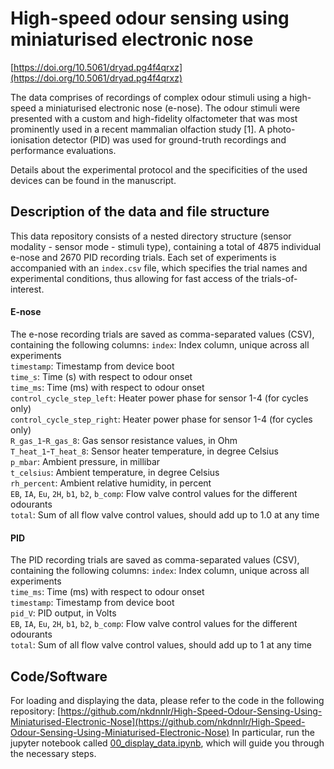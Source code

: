 # High-speed odour sensing using miniaturised electronic nose

[https://doi.org/10.5061/dryad.pg4f4qrxz](https://doi.org/10.5061/dryad.pg4f4qrxz)

The data comprises of recordings of complex odour stimuli using a high-speed a miniaturised electronic nose (e-nose). The odour stimuli were presented with a custom and high-fidelity olfactometer that was most prominently used in a recent mammalian olfaction study [1]. A photo-ionisation detector (PID) was used for ground-truth recordings and performance evaluations.

Details about the experimental protocol and the specificities of the used devices can be found in the manuscript.

## Description of the data and file structure

This data repository consists of a nested directory structure (sensor modality - sensor mode - stimuli type), containing a total of 4875 individual e-nose and 2670 PID recording trials. Each set of experiments is accompanied with an `index.csv` file, which specifies the trial names and experimental conditions, thus allowing for fast access of the trials-of-interest.

#### E-nose

The e-nose recording trials are saved as comma-separated values (CSV), containing the following columns:
`index`: Index column, unique across all experiments \
`timestamp`: Timestamp from device boot\
`time_s`: Time (s) with respect to odour onset\
`time_ms`: Time (ms) with respect to odour onset\
`control_cycle_step_left`: Heater power phase for sensor 1-4 (for cycles only)\
`control_cycle_step_right`: Heater power phase for sensor 1-4 (for cycles only)\
`R_gas_1`-`R_gas_8`: Gas sensor resistance values, in Ohm\
`T_heat_1`-`T_heat_8`: Sensor heater temperature, in degree Celsius\
`p_mbar`: Ambient pressure, in millibar\
`t_celsius`: Ambient temperature, in degree Celsius\
`rh_percent`: Ambient relative humidity, in percent\
`EB`, `IA`, `Eu`, `2H`, `b1`, `b2`, `b_comp`: Flow valve control values for the different odourants\
`total`: Sum of all flow valve control values, should add up to 1.0 at any time

#### PID

The PID recording trials are saved as comma-separated values (CSV), containing the following columns:
`index`: Index column, unique across all experiments \
`time_ms`: Time (ms) with respect to odour onset\
`timestamp`: Timestamp from device boot\
`pid_V`: PID output, in Volts\
`EB`, `IA`, `Eu`, `2H`, `b1`, `b2`, `b_comp`: Flow valve control values for the different odourants\
`total`: Sum of all flow valve control values, should add up to 1 at any time

## Code/Software

For loading and displaying the data, please refer to the code in the following repository:
[https://github.com/nkdnnlr/High-Speed-Odour-Sensing-Using-Miniaturised-Electronic-Nose](https://github.com/nkdnnlr/High-Speed-Odour-Sensing-Using-Miniaturised-Electronic-Nose)
In particular, run the jupyter notebook called [00_display_data.ipynb](https://github.com/nkdnnlr/High-Speed-Odour-Sensing-Using-Miniaturised-Electronic-Nose/blob/main/00_display_data.ipynb), which will guide you through the necessary steps.
